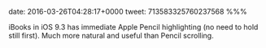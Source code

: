 date: 2016-03-26T04:28:17+0000
tweet: 713583325760237568
%%%

iBooks in iOS 9.3 has immediate Apple Pencil highlighting (no need to hold still first). Much more natural and useful than Pencil scrolling.
